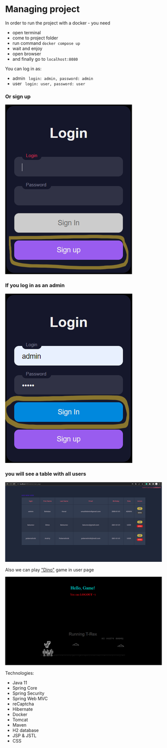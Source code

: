 <h1>Managing project</h1>

In order to run the project with a docker - you need
* open terminal
* come to project folder
* run command <code>docker compose up </code>
* wait and enjoy
* open browser
* and finally go to <code>localhost:8080</code>

You can log in as:
* admin <code> login: admin, password: admin</code><br>
* user <code> login: user, password: user</code>

<h3>Or sign up</h3>

![img](img__signup.png)

<h3>If you log in as an admin </h3>

![login_as_admin.png](login_as_admin.png)

<h3>you will see a table with all users</h3>

![img_3.png](img_3.png)

Also we can play ["Dino"](https://codepen.io/MysticReborn/pen/rygqao) game in user page

![dino.png](dino.png)

Technologies:
* Java 11
* Spring Core
* Spring Security
* Spring Web MVC
* reCaptcha
* Hibernate
* Docker
* Tomcat
* Maven
* H2 database
* JSP & JSTL
* CSS
